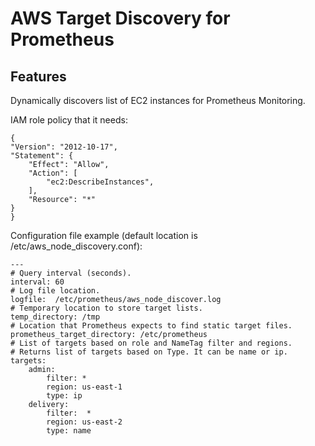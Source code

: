 # AWS Target Discovery for Prometheus

Features
--------
Dynamically discovers list of EC2 instances for Prometheus Monitoring.

IAM role policy that it needs:

```
{
"Version": "2012-10-17",
"Statement": {
    "Effect": "Allow",
    "Action": [
        "ec2:DescribeInstances",
    ],
    "Resource": "*"
}
}
```

Configuration file example (default location is /etc/aws_node_discovery.conf):
```
---
# Query interval (seconds).
interval: 60
# Log file location.
logfile:  /etc/prometheus/aws_node_discover.log
# Temporary location to store target lists.
temp_directory: /tmp
# Location that Prometheus expects to find static target files.
prometheus_target_directory: /etc/prometheus
# List of targets based on role and NameTag filter and regions.
# Returns list of targets based on Type. It can be name or ip.
targets:
    admin:
        filter: *
        region: us-east-1
        type: ip
    delivery:
        filter:  *
        region: us-east-2
        type: name

```
